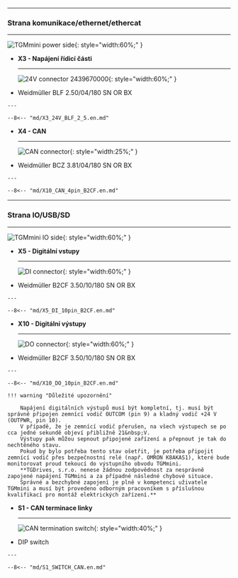 <!--##Konektory-->
___
### Strana komunikace/ethernet/ethercat
___

![TGMmini power side](../img/PWRside.png){: style="width:60%;" }


<div class="grid cards" markdown>

-   **X3 - Napájení řídicí části**

    ---
	![24V connector 2439670000](../../../../source/img/2439670000.svg){: style="width:60%;" }

-    Weidmüller BLF 2.50/04/180 SN OR BX

	---

	--8<-- "md/X3_24V_BLF_2_5.en.md"


-   **X4 - CAN**

    ---
	
	![CAN connector](../../../../source/img/1277270000.svg){: style="width:25%;" }

-    Weidmüller BCZ 3.81/04/180 SN OR BX

    ---

	--8<-- "md/X10_CAN_4pin_B2CF.en.md"
	
</div>	

___
### Strana IO/USB/SD
___

![TGMmini IO side](../img/IOside.png){: style="width:60%;" }


<div class="grid cards" markdown>

-   **X5 - Digitální vstupy**

    ---
	
	![DI connector](../../../../source/img/1277310000.svg){: style="width:60%;" }

-    Weidmüller B2CF 3.50/10/180 SN OR BX

    ---

	--8<-- "md/X5_DI_10pin_B2CF.en.md"
	
-   **X10 - Digitální výstupy**

    ---
	
	![DO connector](../../../../source/img/1277310000.svg){: style="width:60%;" }

-    Weidmüller B2CF 3.50/10/180 SN OR BX

    ---

	--8<-- "md/X10_DO_10pin_B2CF.en.md"
	
	!!! warning "Důležité upozornění"	
	
		Napájení digitálních výstupů musí být kompletní, tj. musí být správně připojen zemnící vodič OUTCOM (pin 9) a kladný vodič +24 V (OUTPWR, pin 10).
		V případě, že je zemnící vodič přerušen, na všech výstupech se po cca jedné sekundě objeví přibližně 21&nbsp;V. 
		Výstupy pak můžou sepnout připojené zařízení a přepnout je tak do nechtěného stavu. 
		Pokud by bylo potřeba tento stav ošetřit, je potřeba připojit zemnící vodič přes bezpečnostní relé (např. OMRON K8AKAS1), které bude monitorovat proud tekoucí do výstupního obvodu TGMmini. 
		**TGDrives, s.r.o. nenese žádnou zodpovědnost za nesprávně zapojené napájení TGMmini a za případné následné chybové situace. 
		Správné a bezchybné zapojení je plně v kompetenci uživatele TGMmini a musí být provedeno odborným pracovníkem s příslušnou kvalifikací pro montáž elektrických zařízení.**
	
-   **S1 - CAN terminace linky**

    ---
	
	![CAN termination switch](../../../../source/img/BPA01B.png){: style="width:40%;" }

-    DIP switch

    ---

	--8<-- "md/S1_SWITCH_CAN.en.md"

</div>